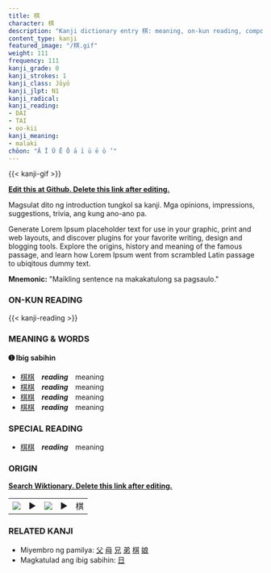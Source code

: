 ```yaml
---
title: 棋
character: 棋
description: "Kanji dictionary entry 棋: meaning, on-kun reading, compounds, origin, related kanji"
content_type: kanji
featured_image: "/棋.gif"
weight: 111
frequency: 111
kanji_grade: 0
kanji_strokes: 1
kanji_class: Jōyō
kanji_jlpt: N1
kanji_radical: 
kanji_reading: 
- DAI
- TAI
- oo-kii
kanji_meaning:
- malaki
chōon: "Ā Ī Ū Ē Ō ā ī ū ē ō ’"
---
```

[//]: # (Don't edit the line below. Kanji animated GIF code is automatically generated.)
{{< kanji-gif >}}

[//]: # (Edit below this line.)

**[Edit this at Github. Delete this link after editing.](https://github.com/tim0g/tim/tree/main/content/kanji/棋/index.md)**

Magsulat dito ng introduction tungkol sa kanji. Mga opinions, impressions, suggestions, trivia, ang kung ano-ano pa.

Generate Lorem Ipsum placeholder text for use in your graphic, print and web layouts, and discover plugins for your favorite writing, design and blogging tools. Explore the origins, history and meaning of the famous passage, and learn how Lorem Ipsum went from scrambled Latin passage to ubiqitous dummy text.
 
**Mnemonic:** "Maikling sentence na makakatulong sa pagsaulo."

### ON-KUN READING

[//]: # (Don't edit the line below. ON-KUN READING code is automatically generated.)
{{< kanji-reading >}}

### MEANING & WORDS

#### ➊ **Ibig sabihin**
  - [棋](../棋)[棋](../棋)　***reading***　meaning
  - [棋](../棋)[棋](../棋)　***reading***　meaning
  - [棋](../棋)[棋](../棋)　***reading***　meaning
  - [棋](../棋)[棋](../棋)　***reading***　meaning

### SPECIAL READING
  - [棋](../棋)[棋](../棋)　***reading***　meaning

### ORIGIN

**[Search Wiktionary. Delete this link after editing.](https://wiktionary.org/wiki/棋)**
<table class="kanji-table"><tr><td>
<img src="60px-棋-bronze.svg.png">
</td><td>▶</td><td>
<img src="60px-棋-oracle.svg.png">
</td><td>▶</td>
<td class="kanji-origin">棋</td>
</tr></table>

### RELATED KANJI
- Miyembro ng pamilya: [父](../父) [母](../母) [兄](../兄) [弟](../弟) [棋](../棋) [娘](../娘)
- Magkatulad ang ibig sabihin: [日](../日)
